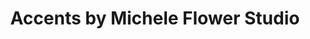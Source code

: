 ---
title: "Accents by Michele Flower Studio"
url: /newtown-square/accents-by-michele-flower-studio/
shop: florist
---